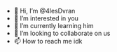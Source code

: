 - 👋 Hi, I’m @4lesDvran
- 👀 I’m interested in you
- 🌱 I’m currently learning him
- 💞️ I’m looking to collaborate on us
- 📫 How to reach me idk

<!---
4lesDvran/4lesDvran is a ✨ special ✨ repository because its `README.md` (this file) appears on your GitHub profile.
You can click the Preview link to take a look at your changes.
--->
